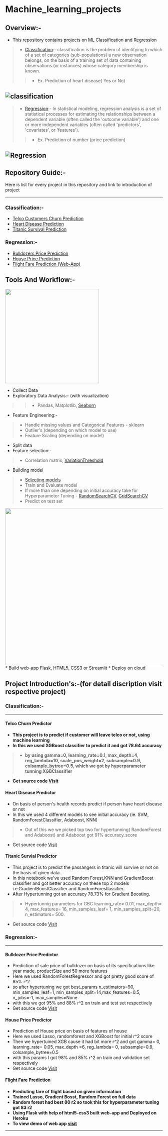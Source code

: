 # Machine_learning_projects

## Overview:-
* This repository contains projects on ML Classification and Regression
>* [Classification](https://en.wikipedia.org/wiki/Statistical_classification):-  classification is the problem of identifying to which of a set of categories (sub-populations) a new observation belongs, 
on the basis of a training set of data containing observations (or instances) whose category membership is known.
>>* Ex. Prediction of heart disease( Yes or No)

![classification](https://user-images.githubusercontent.com/75840165/109419751-04d5c900-79f5-11eb-93b6-004d2875116b.png)
------------------------------------------------------------------

>* [Regression](https://en.wikipedia.org/wiki/Regression_analysis):- In statistical modeling, regression analysis is a set of statistical processes for estimating the relationships between a dependent 
variable (often called the 'outcome variable') and one or more independent variables (often called 'predictors', 'covariates', or 'features').
>>* Ex. Prediction of number (price prediction)

![Regression](https://user-images.githubusercontent.com/75840165/109419745-ff787e80-79f4-11eb-9f1d-55646eb0dce8.png)
--------------------------------------------------

## Repository Guide:-
Here is list for every project in this repository and link to introduction of project

--------------------------------------------------
### Classification:-
* <a href='#Telco-churn'>Telco Customers Churn Prediction</a>
* <a href="#Heart-dis">Heart Disease Prediction</a>
* <a href="#Titanic">Titanic Survival Prediction</a>

### Regression:-
* <a href='#Bulldozers'>Bulldozers Price Prediction<a>
* <a href="#House-price">House Price Prediction</a>
* <a href="#Flight-fare">Flight Fare Prediction (Web-App)</a>

## Tools And Workflow:-

<img src="https://user-images.githubusercontent.com/75840165/109419228-72ccc100-79f2-11eb-82cf-f0b70930c5d2.jpg" height=300/>

* Collect Data
* Exploratory Data Analysis:- (with visualization)
>>* Pandas, Matplotlib, [Seaborn](https://seaborn.pydata.org/)
* Feature Engineering:-
>* Handle missing values and Categorical Features - sklearn
>* Outlier's (depending on which model to use)
>* Feature Scaling (depending on model)
* Split data
* Feature selection:-
>* Correlation matrix, [VariationThreshold](https://scikit-learn.org/stable/modules/generated/sklearn.feature_selection.VarianceThreshold.html)
* Building model 
>* [Selecting models](https://scikit-learn.org/stable/tutorial/machine_learning_map/index.html)
>* Train and Evaluate model
>* If more than one depending on initial accuracy take for Hyperparameter Tuning - [RandomSearchCV](https://scikit-learn.org/stable/modules/generated/sklearn.model_selection.RandomizedSearchCV.html#sklearn.model_selection.RandomizedSearchCV), [GridSearchCV](https://scikit-learn.org/stable/modules/generated/sklearn.model_selection.GridSearchCV.html)
>* Predict on test set
<img src="https://user-images.githubusercontent.com/75840165/109416819-79553b80-79e6-11eb-9b75-a0861894af1c.png" height=500, width=700/>
* Build web-app Flask, HTML5, CSS3 or Streamlit
* Deploy on cloud

## Project Introduction's:-(for detail discription visit respective project)

### Classification:-
-----------------------------------------------
<h4 id='Telco-churn'>Telco Churn Predictor<h4>

* This project is to predict if customer will leave telco or not, using machine learning
* In this we used XGBoost classifier to predict it and got 78.64 accuracy
>* by using  gamma=0, learning_rate=0.1, max_depth=4, reg_lambda=10, scale_pos_weight=2, subsample=0.9, colsample_bytree=0.5, which we got by hyperparameter tunning XGBClassifier
* Get source code [Visit][Telco-churn]

<h4 id='Heart-dis'> Heart Disease Predictor</h4>

* On basis of person's health records predict if person have heart disease or not
* In this we used 4 different models to see initial accuracy (ie. SVM, RandomForestClassifier, Adaboost, KNN)
>* Out of this we we picked top two for hypertunning( RandomForest and Adaboost) and Adaboost got 91% accuracy_score
* Get source code [Visit][Heart-dis]

<h4 id='Titanic'> Titanic Survial Predictor</h4>

* This project is to predict the passangers in titanic will survive or not on the basis of given data.
* In this notebook we've used Random Forest,KNN and GradientBoost classifier and got better accuracy on these top 2 models i.e.GradientBoostClassifier and RandomForestlassifier.
* After Hypertunning got an accuracy 78.73% for Gradient Boosting.
>* Hypertunnig parameters for GBC learning_rate= 0.01, max_depth= 4, max_features= 16, min_samples_leaf= 1, min_samples_split=20, n_estimators= 500.
* Get source code [Visit][Titanic]

### Regression:-
------------------------------------------------------------------
<h4 id='Bulldozers'> Bulldozer Price Predictor</h4> 

* Prediction of sale price of bulldozer on basis of its specifications like year made, productSize and 50 more features 
* Here we used RandomForestRegressor and got pretty good score of 85% r^2 
* so after hypertuning we got best_params n_estimators=90, min_samples_leaf=1, min_samples_split=14,max_features=0.5, n_jobs=-1, max_samples=None 
* with this we got 95% and 88% r^2 on train and test set respectively
* Get source code [Visit][Bulldozers]


<h4 id='House-price'> House Price Predictor</h4>

* Prediction of House price on basis of features of house
* Here we used Lasso, randomforest and XGBoost for initial r^2 score
* Then we hypertuined XGB cause it had bit more r^2 and got gamma= 0, learning_rate= 0.05, max_depth =6, reg_lambda= 0, subsample=0.9, colsample_bytree=0.5
* with this params I got 98% and 85% r^2 on train and validation set respectively
* Get source code [Visit][House-price]


<h4 id='Flight-fare'> Flight Fare Prediction <h4>

* Predicting fare of flight based on given information
* Trained Lasso, Gradient Bosst, Random Forest on full data
* Random forest had best 80 r2 so took this for hyperparameter tuning got 83 r2
* Using **Flask** with help of html5-css3 built web-app and Deployed on **Heroku**
* To view **demo** of web app [visit][Flight-fare]
  

-------------------------------------------------------------------------------------------------------------------------------------------------------------------------







<!-- Classification Links-->
[Telco-churn]: https://github.com/AdiShirsath/Machine_learning_projects/tree/main/Classification_Problems/Telco_churn_prediction
[Titanic]: https://github.com/AdiShirsath/Machine_learning_projects/tree/main/Classification_Problems/Titanic_Survival_prediction
[Heart-dis]: https://github.com/AdiShirsath/Machine_learning_projects/tree/main/Classification_Problems/Prediction_of_heart_disease

<!-- regression Links-->
[Bulldozers]: https://github.com/AdiShirsath/Machine_learning_projects/tree/main/Regression_Problems/Bulldozers_price_prediction_project
[House-price]: https://github.com/AdiShirsath/Machine_learning_projects/tree/main/Regression_Problems/House_price_prediction
[Flight-fare]: https://github.com/AdiShirsath/Machine_learning_projects/tree/main/Regression_Problems/Flight_Fare_Prediction

